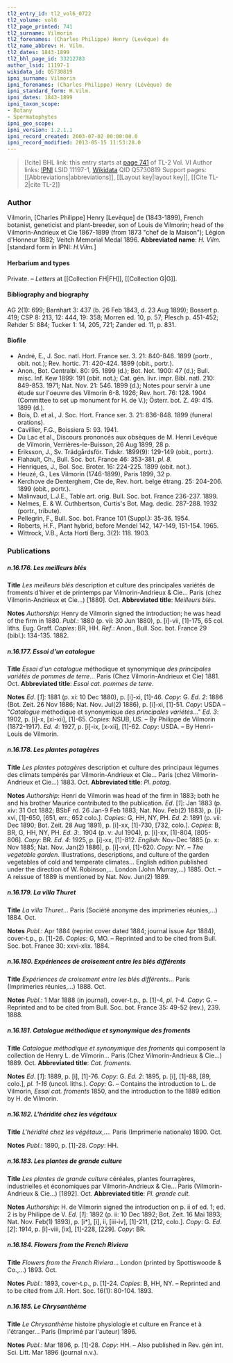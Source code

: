 ```yaml
---
tl2_entry_id: tl2_vol6_0722
tl2_volume: vol6
tl2_page_printed: 741
tl2_surname: Vilmorin
tl2_forenames: (Charles Philippe) Henry (Levêque) de
tl2_name_abbrev: H. Vilm.
tl2_dates: 1843-1899
tl2_bhl_page_id: 33212783
author_lsid: 11197-1
wikidata_id: Q5730819
ipni_surname: Vilmorin
ipni_forenames: (Charles Philippe) Henry (Lévêque) de
ipni_standard_form: H.Vilm.
ipni_dates: 1843-1899
ipni_taxon_scope: 
- Botany
- Spermatophytes
ipni_geo_scope: 
ipni_version: 1.2.1.1
ipni_record_created: 2003-07-02 00:00:00.0
ipni_record_modified: 2013-05-15 11:53:28.0
---
```


> [!cite] BHL link: this entry starts at [page 741](https://www.biodiversitylibrary.org/page/33212783) of TL-2 Vol. VI
> Author links: [IPNI](https://www.ipni.org/a/11197-1) LSID 11197-1, [Wikidata](https://www.wikidata.org/wiki/Q5730819) QID Q5730819
> Support pages: [[Abbreviations|abbreviations]], [[Layout key|layout key]], [[Cite TL-2|cite TL-2]]

### Author

Vilmorin, \[Charles Philippe\] Henry \[Levêque\] de (1843-1899), French botanist, geneticist and plant-breeder, son of Louis de Vilmorin; head of the Vilmorin-Andrieux et Cie 1867-1899 (from 1873 "chef de la Maison"); Légion d'Honneur 1882; Veitch Memorial Medal 1896. 
**Abbreviated name**: *H. Vilm.* \[standard form in IPNI: *H.Vilm.*\]

#### Herbarium and types

Private. – *Letters* at [[Collection FH|FH]], [[Collection G|G]].

#### Bibliography and biography

AG 2(1): 699; Barnhart 3: 437 (b. 26 Feb 1843, d. 23 Aug 1899); Bossert p. 419; CSP 8: 213, 12: 444, 19: 358; Morren ed. 10, p. 57; Plesch p. 451-452; Rehder 5: 884; Tucker 1: 14, 205, 721; Zander ed. 11, p. 831.

#### Biofile

- André, E., J. Soc. natl. Hort. France ser. 3. 21: 840-848. 1899 (portr., obit. not.); Rev. hortic. 71: 420-424. 1899 (obit., portr.).
- Anon., Bot. Centralbl. 80: 95. 1899 (d.); Bot. Not. 1900: 47 (d.); Bull. misc. Inf. Kew 1899: 191 (obit. not.); Cat. gén. livr. impr. Bibl. natl. 210: 849-853. 1971; Nat. Nov. 21: 546. 1899 (d.); Notes pour servir à une étude sur l'oeuvre des Vilmorin 6-8. 1926; Rev. hort. 76: 128. 1904 (Committee to set up monument for H. de V.); Österr. bot. Z. 49: 415. 1899 (d.).
- Bois, D. et al., J. Soc. Hort. France ser. 3. 21: 836-848. 1899 (funeral orations).
- Cavillier, F.G., Boissiera 5: 93. 1941.
- Du Lac et al., Discours prononcés aux obsèques de M. Henri Levêque de Vilmorin, Verrières-le-Buisson, 26 Aug 1899, 28 p.
- Eriksson, J., Sv. Trädgårdsför. Tidskr. 1899(9): 129-149 (obit., portr.).
- Flahault, Ch., Bull. Soc. bot. France 46: 353-381. *pl. 8.*
- Henriques, J., Bol. Soc. Broter. 16: 224-225. 1899 (obit. not.).
- Heuzé, G., Les Vilmorin (1746-1899), Paris 1899, 32 p.
- Kerchove de Denterghem, Cte de, Rev. hort. belge étrang. 25: 204-206. 1899 (obit., portr.).
- Malinvaud, L.J.E., Table art. orig. Bull. Soc. bot. France 236-237. 1899.
- Nelmes, E. & W. Cuthbertson, Curtis's Bot. Mag. dedic. 287-288. 1932 (portr., tribute).
- Pellegrin, F., Bull. Soc. bot. France 101 (Suppl.): 35-36. 1954.
- Roberts, H.F., Plant hybrid, before Mendel 142, 147-149, 151-154. 1965.
- Wittrock, V.B., Acta Horti Berg. 3(2): 118. 1903.

### Publications

##### n.16.176. Les meilleurs blés

**Title**
*Les meilleurs blés* description et culture des principales variétés de froments d'hiver et de printemps par Vilmorin-Andrieux & Cie... Paris (chez Vilmorin-Andrieux et Cie...) \[1880\]. Oct.
**Abbreviated title**: *Meilleurs blés*.

**Notes**
*Authorship*: Henry de Vilmorin signed the introduction; he was head of the firm in 1880.
*Publ*.: 1880 (p. vii: 30 Jun 1880), p. \[i\]-vii, \[1\]-175, 65 col. liths. Eug. Graff. *Copies*: BR, HH.
*Ref*.: Anon., Bull. Soc. bot. France 29 (bibl.): 134-135. 1882.

##### n.16.177. Essai d'un catalogue

**Title**
*Essai d'un catalogue* méthodique et synonymique *des principales variétés de pommes de terre*... Paris (Chez Vilmorin-Andrieux et Cie) 1881. Oct.
**Abbreviated title**: *Essai cat. pommes de terre*.

**Notes**
*Ed*. \[*1*\]: 1881 (p. xi: 10 Dec 1880), p. \[i\]-xi, \[1\]-46. *Copy*: G.
*Ed. 2*: 1886 (Bot. Zeit. 26 Nov 1886; Nat. Nov. Jul(2) 1886), p. \[i\]-xi, \[1\]-51. *Copy*: USDA – "*Catalogue* méthodique et synonymique *des principales variétés*..."
*Ed. 3*: 1902, p. \[i\]-x, \[xi-xii\], \[1\]-65. *Copies*: NSUB, US. – By Philippe de Vilmorin (1872-1917).
*Ed. 4*: 1927, p. \[i\]-ix, \[x-xii\], \[1\]-62. *Copy*: USDA. – By Henri-Louis de Vilmorin.

##### n.16.178. Les plantes potagères

**Title**
*Les plantes potagères* description et culture des principaux légumes des climats tempérés par Vilmorin-Andrieux et Cie... Paris (chez Vilmorin-Andrieux et Cie...) 1883. Oct.
**Abbreviated title**: *Pl. potag.*

**Notes**
*Authorship*: Henri de Vilmorin was head of the firm in 1883; both he and his brother Maurice contributed to the publication.
*Ed*. \[*1*\]: Jan 1883 (p. xiv: 31 Oct 1882; BSbF rd. 26 Jan-9 Feb 1883; Nat. Nov. Feb(2) 1883), p. \[i\]-xvi, \[1\]-650, \[651, err.; 652 colo.\]. *Copies*: G, HH, NY, PH.
*Ed. 2*: 1891 (p. vii: Dec 1890; Bot. Zeit. 28 Aug 1891), p. \[i\]-xx, \[1\]-730, \[732, colo.\].
*Copies*: B, BR, G, HH, NY, PH.
*Ed. 3*:. 1904 (p. v: Jul 1904), p. \[i\]-xx, \[1\]-804, \[805-806\]. *Copy*: BR.
*Ed. 4*: 1925, p. \[i\]-xx, \[1\]-812.
*English*: Nov-Dec 1885 (p. x: Nov 1885; Nat. Nov. Jan(2) 1886), p. \[i\]-xvi, \[1\]-620. *Copy*: NY. – *The vegetable garden*. Illustrations, descriptions, and culture of the garden vegetables of cold and temperate climates... English edition published under the direction of W. Robinson,... London (John Murray,...) 1885. Oct. – A reissue of 1889 is mentioned by Nat. Nov. Jun(2) 1889.

##### n.16.179. La villa Thuret

**Title**
*La villa Thuret*... Paris (Société anonyme des imprimeries réunies,...) 1884. Oct.

**Notes**
*Publ*.: Apr 1884 (reprint cover dated 1884; journal issue Apr 1884), cover-t.p., p. \[1\]-26.
*Copies*: G, MO. – Reprinted and to be cited from Bull. Soc. bot. France 30: xxvi-xlix.
1884.

##### n.16.180. Expériences de croisement entre les blés différents

**Title**
*Expériences de croisement entre les blés différents*... Paris (Imprimeries réunies,...) 1888. Oct.

**Notes**
*Publ*.: 1 Mar 1888 (in journal), cover-t.p., p. \[1\]-4, *pl. 1-4. Copy*: G. – Reprinted and to be cited from Bull. Soc. bot. France 35: 49-52 (rev.), 239. 1888.

##### n.16.181. Catalogue méthodique et synonymique des froments

**Title**
*Catalogue méthodique et synonymique des froments* qui composent la collection de Henry L. de Vilmorin... Paris (Chez Vilmorin-Andrieux & Cie...) 1889. Oct.
**Abbreviated title**: *Cat. froments*.

**Notes**
*Ed*. \[*1*\]: 1889, p. \[i\], \[1\]-76. *Copy*: G.
*Ed. 2*: 1895, p. \[i\], \[1\]-88, \[89, colo.\], *pl. 1-16* (uncol. liths.). *Copy*: G. – Contains the introduction to L. de Vilmorin, *Essai cat. froments* 1850, and the introduction to the 1889 edition by H. de Vilmorin.

##### n.16.182. L'héridité chez les végétaux

**Title**
*L'héridité chez les végétaux*,.... Paris (Imprimerie nationale) 1890. Oct.

**Notes**
*Publ*.: 1890, p. \[1\]-28. *Copy*: HH.

##### n.16.183. Les plantes de grande culture

**Title**
*Les plantes de grande culture* céréales, plantes fourragères, industrielles et économiques par Vilmorin-Andrieux & Cie... Paris (Vilmorin-Andrieux & Cie...) \[1892\]. Oct.
**Abbreviated title**: *Pl. grande cult.*

**Notes**
*Authorship*: H. de Vilmorin signed the introduction on p. ii of ed. 1; ed. 2 is by Philippe de V.
*Ed*. \[*1*\]: 1892 (p. ii: 10 Dec 1892; Bot. Zeit. 16 Mai 1893; Nat. Nov. Feb(1) 1893), p. \[i\*\], \[i\], ii, \[iii-iv\], \[1\]-211, \[212, colo.\]. *Copy*: G.
*Ed*. \[*2*\]: 1914, p. \[i\]-viii, \[ix\], \[1\]-228, \[229\]. *Copy*: BR.

##### n.16.184. Flowers from the French Riviera

**Title**
*Flowers from the French Riviera*... London (printed by Spottiswoode & Co.,...) 1893. Oct.

**Notes**
*Publ*.: 1893, cover-t.p., p. \[1\]-24. *Copies*: B, HH, NY. – Reprinted and to be cited from J.R. Hort. Soc. 16(1): 80-104. 1893.

##### n.16.185. Le Chrysanthème

**Title**
*Le Chrysanthème* histoire physiologie et culture en France et à l'étranger... Paris (Imprimé par l'auteur) 1896.

**Notes**
*Publ*.: Mar 1896, p. \[1\]-28. *Copy*: HH. – Also published in Rev. gén int. Sci. Litt. Mar 1896 (journal n.v.).

